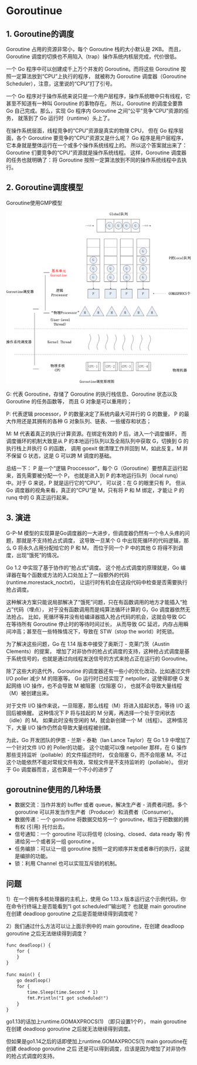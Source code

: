 # Goroutinue
## 1. Goroutine的调度
Goroutine 占用的资源非常小，每个 Goroutine 栈的大小默认是 2KB。
而且，Goroutine 调度的切换也不用陷入（trap）操作系统内核层完成，代价很低。

一个 Go 程序中可以创建成千上万个并发的 Goroutine。而将这些 Goroutine 按照一定算法放到“CPU”上执行的程序，
就被称为 Goroutine 调度器（Goroutine Scheduler），注意，这里说的“CPU”打了引号。

一个 Go 程序对于操作系统来说只是一个用户层程序，操作系统眼中只有线程，它甚至不知道有一种叫 Goroutine 的事物存在。
所以，Goroutine 的调度全要靠 Go 自己完成。那么，实现 Go 程序内 Goroutine 之间“公平”竞争“CPU”资源的任务，
就落到了 Go 运行时（runtime）头上了。

在操作系统层面，线程竞争的“CPU”资源是真实的物理 CPU，
但在 Go 程序层面，各个 Goroutine 要竞争的“CPU”资源又是什么呢？
Go 程序是用户层程序，它本身就是整体运行在一个或多个操作系统线程上的。
所以这个答案就出来了：Goroutine 们要竞争的“CPU”资源就是操作系统线程。
这样，Goroutine 调度器的任务也就明确了：将 Goroutine 按照一定算法放到不同的操作系统线程中去执行。

## 2. Goroutine调度模型
Goroutine使用GMP模型

<img src="./pics/goroutine.webp" />

G:  代表 Goroutine，存储了 Goroutine 的执行栈信息、Goroutine 状态以及 Goroutine 的任务函数等，
而且 G 对象是可以重用的；

P:  代表逻辑 processor，P 的数量决定了系统内最大可并行的 G 的数量，
P 的最大作用还是其拥有的各种 G 对象队列、链表、一些缓存和状态；

M:  M 代表着真正的执行计算资源。在绑定有效的 P 后，进入一个调度循环，
而调度循环的机制大致是从 P 的本地运行队列以及全局队列中获取 G，切换到 G 的执行栈上并执行 G 的函数，
调用 goexit 做清理工作并回到 M，如此反复。M 并不保留 G 状态，这是 G 可以跨 M 调度的基础。

总结一下：
P 是一个“逻辑 Proccessor”，每个 G（Goroutine）要想真正运行起来，首先需要被分配一个 P，
也就是进入到 P 的本地运行队列（local runq）中。对于 G 来说，P 就是运行它的“CPU”，
可以说：在 G 的眼里只有 P。
但从 Go 调度器的视角来看，真正的“CPU”是 M，只有将 P 和 M 绑定，才能让 P 的 runq 中的 G 真正运行起来。

## 3. 演进

G-P-M 模型的实现算是Go调度器的一大进步，但调度器仍然有一个令人头疼的问题，那就是不支持抢占式调度，
这导致一旦某个 G 中出现死循环的代码逻辑，那么 G 将永久占用分配给它的 P 和 M，
而位于同一个 P 中的其他 G 将得不到调度，出现“饿死”的情况。

Go 1.2 中实现了基于协作的“抢占式”调度。
这个抢占式调度的原理就是，Go 编译器在每个函数或方法的入口处加上了一段额外的代码 (runtime.morestack_noctxt)，
让运行时有机会在这段代码中检查是否需要执行抢占调度。

这种解决方案只能说局部解决了“饿死”问题，只在有函数调用的地方才能插入“抢占”代码（埋点），
对于没有函数调用而是纯算法循环计算的 G，Go 调度器依然无法抢占。
比如，死循环等并没有给编译器插入抢占代码的机会，这就会导致 GC 在等待所有 Goroutine 停止时的等待时间过长，
从而导致 GC 延迟，内存占用瞬间冲高；甚至在一些特殊情况下，导致在 STW（stop the world）时死锁。


为了解决这些问题，Go 在 1.14 版本中接受了奥斯汀 - 克莱门茨（Austin Clements）的提案，
增加了对非协作的抢占式调度的支持，这种抢占式调度是基于系统信号的，也就是通过向线程发送信号的方式来抢占正在运行的 Goroutine。

除了这些大的迭代外，Goroutine 的调度器还有一些小的优化改动，比如通过文件 I/O poller 减少 M 的阻塞等。
Go 运行时已经实现了 netpoller，这使得即便 G 发起网络 I/O 操作，也不会导致 M 被阻塞（仅阻塞 G），
也就不会导致大量线程（M）被创建出来。


对于文件 I/O 操作来说，一旦阻塞，那么线程（M）将进入挂起状态，等待 I/O 返回后被唤醒。
这种情况下 P 将与挂起的 M 分离，再选择一个处于空闲状态（idle）的 M。
如果此时没有空闲的 M，就会新创建一个 M（线程）。
这种情况下，大量 I/O 操作仍然会导致大量线程被创建。

为此，Go 开发团队的伊恩 - 兰斯 - 泰勒（Ian Lance Taylor）在 Go 1.9 中增加了一个针对文件 I/O 的 Poller的功能，
这个功能可以像 netpoller 那样，在 G 操作那些支持监听（pollable）的文件描述符时，
仅会阻塞 G，而不会阻塞 M。不过这个功能依然不能对常规文件有效，常规文件是不支持监听的（pollable）。
但对于 Go 调度器而言，这也算是一个不小的进步了


## goroutnine使用的几种场景
- 数据交流：当作并发的 buffer 或者 queue，解决生产者 - 消费者问题。多个 goroutine 可以并发当作生产者（Producer）和消费者（Consumer）。
- 数据传递：一个 goroutine 将数据交给另一个 goroutine，相当于把数据的拥有权 (引用) 托付出去。
- 信号通知：一个 goroutine 可以将信号 (closing、closed、data ready 等) 传递给另一个或者另一组 goroutine 。
- 任务编排：可以让一组 goroutine 按照一定的顺序并发或者串行的执行，这就是编排的功能。
- 锁：利用 Channel 也可以实现互斥锁的机制。


## 问题
1）在一个拥有多核处理器的主机上，使用 Go 1.13.x 版本运行这个示例代码，你在命令行终端上是否能看到“I got scheduled!”输出呢？
也就是 main goroutine 在创建 deadloop goroutine 之后是否能继续得到调度呢？

2）我们通过什么方法可以让上面示例中的 main goroutine，在创建 deadloop goroutine 之后无法继续得到调度？
```
func deadloop() {
    for {
    } 
}

func main() {
    go deadloop()
    for {
        time.Sleep(time.Second * 1)
        fmt.Println("I got scheduled!")
    }
}
```
go1.13的话加上runtime.GOMAXPROCS(1) （即只设置1个P），
main goroutine在创建 deadloop goroutine 之后就无法继续得到调度。

但如果是go1.14之后的话即使加上runtime.GOMAXPROCS(1) main goroutine在创建 deadloop goroutine 之后
还是可以得到调度，应该是因为增加了对非协作的抢占式调度的支持。